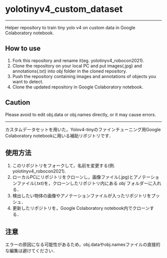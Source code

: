 # yolotinyv4_custom_dataset
---

Helper repository to train tiny yolo v4 on custom data in Google Colaboratory notebook.

## How to use
1. Fork this repository and rename it(eg. yolotinyv4_robocon2021).
2. Clone the repository on your local PC and put images(.jpg) and annotations(.txt) into _obj_ folder in the cloned repository.
3. Push the repository containing images and annotations of objects you want to detect.
4. Clone the updated repository in Google Colaboratory notebook.

## Caution
Please avoid to edit obj.data or obj.names directly, or it may cause errors.

---

カスタムデータセットを用いた，Yolov4-tinyのファインチューニング用Google Colaboratory notebookに用いる補助リポジトリです．

## 使用方法
1. このリポジトリをフォークして，名前を変更する(例. yolotinyv4_robocon2021).
2. ローカルPCにリポジトリをクローンし，画像ファイル(.jpg)とアノテーションファイル(.txt)を，クローンしたリポジトリ内にある _obj_ フォルダーに入れる．
3. 検出したい物体の画像やアノテーションファイルが入ったリポジトリをプッシュ．
4. 更新したリポジトリを，Google Colaboratory notebook内でクローンする．

## 注意
エラーの原因になる可能性があるため，obj.dataやobj.namesファイルの直接的な編集は避けてください．
